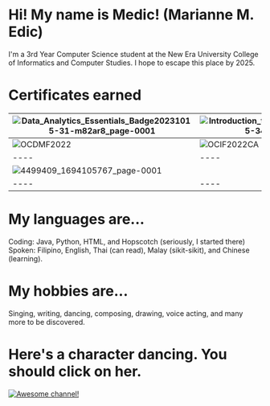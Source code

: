 # Hi! My name is Medic! (Marianne M. Edic)

I'm a 3rd Year Computer Science student at the New Era University College of Informatics and Computer Studies. I hope to escape this place by 2025.

# Certificates earned
|![Data_Analytics_Essentials_Badge20231015-31-m82ar8_page-0001](https://github.com/MedicMedic/MedicMedic/assets/142379309/2ac73299-da04-4d4e-aeb5-f3583a9d59d8)|![Introduction_to_Data_Science_Badge20231015-34-5fb85f_page-0001](https://github.com/MedicMedic/MedicMedic/assets/142379309/1edbe4bc-6dfb-4e4a-84b3-1d34d01bdb0b)|
|----|----|
|![OCDMF2022](https://github.com/MedicMedic/MedicMedic/assets/142379309/d090d46b-c6d1-4171-a2bf-f7f93d6416d5)|![OCIF2022CA](https://github.com/MedicMedic/MedicMedic/assets/142379309/83f70e6b-fd5e-48d3-8040-1c38fd57c993)|
|----|----|
|![4499409_1694105767_page-0001](https://github.com/MedicMedic/MedicMedic/assets/142379309/89e78103-893f-444f-9ee4-d62bbb0f34a4)|
|----|----|

# My languages are...
Coding: Java, Python, HTML, and Hopscotch (seriously, I started there)
Spoken: Filipino, English, Thai (can read), Malay (sikit-sikit), and Chinese (learning).

# My hobbies are...
Singing, writing, dancing, composing, drawing, voice acting, and many more to be discovered.

# Here's a character dancing. You should click on her.
[![Awesome channel!](https://github.com/MedicMedic/MedicMedic/assets/142379309/fc2969a8-1307-461a-9e39-829327ad15fc)](https://www.youtube.com/channel/UC1IQIrczvhfe6wksC_k4nKw)

<!---
MedicMedic/MedicMedic is a ✨ special ✨ repository because its `README.md` (this file) appears on your GitHub profile.
You can click the Preview link to take a look at your changes.
--->
